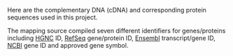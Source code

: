 Here are the complementary DNA (cDNA) and corresponding protein sequences used in this project.

The mapping source compiled seven different identifiers for genes/proteins including [HGNC](https://www.genenames.org/) ID, [RefSeq](https://www.ncbi.nlm.nih.gov/refseq/) gene/protein ID, [Ensembl](https://www.ensembl.org/index.html) transcript/gene ID, [NCBI](https://www.ncbi.nlm.nih.gov/gene) gene ID and approved gene symbol.
